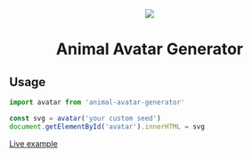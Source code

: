 <div align="center">
  <img src="https://raw.githubusercontent.com/roma-lukashik/animal-avatar-generator/05bea9f940e7ff71a333c969ab6fe4932ad46f71/public/example.svg"/>
</div>

<h1 align="center">Animal Avatar Generator</h1>

<h2>Usage</h2>

```ts
import avatar from 'animal-avatar-generator'

const svg = avatar('your custom seed')
document.getElementById('avatar').innerHTML = svg
```

<a href="https://roma-lukashik.github.io/dist">Live example</a>
